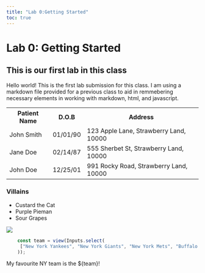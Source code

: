 ```yaml
---
title: "Lab 0:Getting Started"
toc: true
---
```

# Lab 0: Getting Started
## This is our first lab in this class

Hello world! This is the first lab submission for this class. I am using a markdown file provided for a previous class to aid in remmebering necessary elements in working with markdown, html, and javascript.

<table>
<tr>
    <th>Patient Name</th>
    <th>D.O.B</th>
    <th>Address</th>
</tr>
<tr>
    <td>John Smith</td>
    <td>01/01/90</td>
    <td>123 Apple Lane, Strawberry Land, 10000</td>
</tr>
<tr>
    <td>Jane Doe</td>
    <td>02/14/87</td>
    <td>555 Sherbet St, Strawberry Land, 10000</td>
</tr>
<tr>
    <td>John Doe</td>
    <td>12/25/01</td>
    <td>991 Rocky Road, Strawberry Land, 10000</td>
</tr>
</table>

### Villains
<ul>
    <li>Custard the Cat</li>
    <li>Purple Pieman</li>
    <li>Sour Grapes</li>
</ul>

<img src="https://github.com/aora07/Interactive-Data-Vis-Fall2025/blob/main/src/lab_0/Landscape_of_Strawberryland.jpg">

```js
    const team = view(Inputs.select(
     ["New York Yankees", "New York Giants", "New York Mets", "Buffalo Bills","New York Jets","New York Rangers", "New York Islanders","Brooklyn Nets","New York Knick"], {label: "Favourite NY Team:",value:"New York Giants"}
    ));
```
My favourite NY team is the ${team}!

